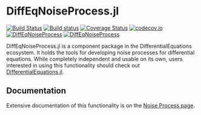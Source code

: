 # DiffEqNoiseProcess.jl

[![Build Status](https://travis-ci.org/JuliaDiffEq/DiffEqNoiseProcess.jl.svg?branch=master)](https://travis-ci.org/JuliaDiffEq/DiffEqNoiseProcess.jl)
[![Build status](https://ci.appveyor.com/api/projects/status/29rskms03i48xxt1?svg=true)](https://ci.appveyor.com/project/ChrisRackauckas/diffeqnoiseprocess-jl)
[![Coverage Status](https://coveralls.io/repos/JuliaDiffEq/DiffEqNoiseProcess.jl/badge.svg?branch=master&service=github)](https://coveralls.io/github/JuliaDiffEq/DiffEqNoiseProcess.jl?branch=master)
[![codecov.io](http://codecov.io/github/JuliaDiffEq/DiffEqNoiseProcess.jl/coverage.svg?branch=master)](http://codecov.io/github/JuliaDiffEq/DiffEqNoiseProcess.jl?branch=master)
[![DiffEqNoiseProcess](http://pkg.julialang.org/badges/DiffEqNoiseProcess_0.5.svg)](http://pkg.julialang.org/?pkg=DiffEqNoiseProcess)
[![DiffEqNoiseProcess](http://pkg.julialang.org/badges/DiffEqNoiseProcess_0.6.svg)](http://pkg.julialang.org/?pkg=DiffEqNoiseProcess)

DiffEqNoiseProcess.jl is a component package in the DifferentialEquations ecosystem.
It holds the tools for developing noise processes for differential equations.
While completely independent and usable on its own, users interested in using this
functionality should check out [DifferentialEquations.jl](https://github.com/JuliaDiffEq/DifferentialEquations.jl).

## Documentation

Extensive documentation of this functionality is on the [Noise Process page](http://docs.juliadiffeq.org/latest/features/noise_process.html).
